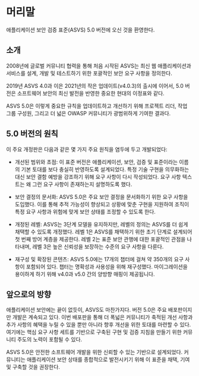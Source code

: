 # 머리말

애플리케이션 보안 검증 표준(ASVS) 5.0 버전에 오신 것을 환영한다.

## 소개

2008년에 글로벌 커뮤니티 협력을 통해 처음 시작된 ASVS는 최신 웹 애플리케이션과 서비스를 설계, 개발 및 테스트하기 위한 포괄적인 보안 요구 사항을 정의한다.

2019년 ASVS 4.0과 이은 2021년의 작은 업데이트(v4.0.3)의 출시에 이어서, 5.0 버전은 소프트웨어 보안의 최신 발전을 반영한 중요한 현대의 이정표와 같다.

ASVS 5.0은 이렇게 중요한 규칙을 업데이트하고 개선하기 위해 프로젝트 리더, 작업 그룹 구성원, 그리고 더 넓은 OWASP 커뮤니티가 광범위하게 기여한 결과다.

## 5.0 버전의 원칙

이 주요 개정판은 다음과 같은 몇 가지 주요 원칙을 염두에 두고 개발되었다:

* 개선된 범위와 초점: 이 표준 버전은 애플리케이션, 보안, 검증 및 표준이라는 이름의 기본 토대를 보다 충실히 반영하도록 설계되었다. 특정 기술 구현을 의무화하는 대신 보안 결함 예방을 강조하기 위해 요구 사항이 다시 작성되었다. 요구 사항 텍스트는 왜 그런 요구 사항이 존재하는지 설명하도록 했다.

* 보안 결정의 문서화: ASVS 5.0은 주요 보안 결정을 문서화하기 위한 요구 사항을 도입했다. 이를 통해 추적 가능성이 향상되고 상황에 맞춘 구현을 지원하여 조직이 특정 요구 사항과 위험에 맞게 보안 상태를 조정할 수 있도록 한다.

* 개정된 레벨: ASVS는 3단계 모델을 유지하지만, 레벨의 정의는 ASVS를 더 쉽게 채택할 수 있도록 개정했다. 레벨 1은 ASVS를 채택하기 위한 초기 단계로 설계되어 첫 번째 방어 계층을 제공한다. 레벨 2는 표준 보안 관행에 대한 포괄적인 관점을 나타내며, 레벨 3은 높은 신뢰성을 보장하는 수준의 요구 사항을 다룬다.

* 재구성 및 확장된 콘텐츠: ASVS 5.0에는 17개의 챕터에 걸쳐 약 350개의 요구 사항이 포함되어 있다. 챕터는 명확성과 사용성을 위해 재구성했다. 마이그레이션을 용이하게 하기 위해 v4.0과 v5.0 간의 양방향 매핑이 제공됩니다.

## 앞으로의 방향

애플리케이션 보안에는 끝이 없듯이, ASVS도 마찬가지다. 버전 5.0은 주요 배포판이지만 개발은 계속되고 있다. 이번 배포판을 통해 더 폭넓은 커뮤니티가 축적된 개선 사항과 추가 사항의 혜택을 누릴 수 있을 뿐만 아니라 향후 개선을 위한 토대를 마련할 수 있다. 여기에는 핵심 요구 사항 세트를 기반으로 구축된 구현 및 검증 지침을 만들기 위한 커뮤니티 주도의 노력이 포함될 수 있다.

ASVS 5.0은 안전한 소프트웨어 개발을 위한 신뢰할 수 있는 기반으로 설계되었다. 커뮤니티는 애플리케이션 보안 상태를 종합적으로 발전시키기 위해 이 표준을 채택, 기여 및 구축할 것을 권장한다.
